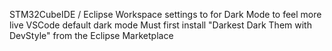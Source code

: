 STM32CubeIDE / Eclipse Workspace settings to for Dark Mode to feel more live VSCode default dark mode
Must first install "Darkest Dark Them with DevStyle" from the Eclipse Marketplace
